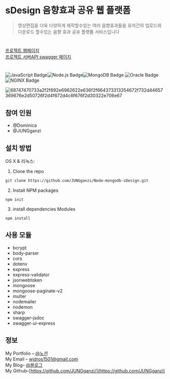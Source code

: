 # sDesign 음향효과 공유 웹 플랫폼 
> 영상편집을 더욱 다양하게 제작할수있는 여러 음향효과들을 유저간의 업로드와 다운로드 
할수있는 음향 효과 공유 플랫폼 서비스입니다  
#
[프로젝트 웹페이지](https://github.com/)  
[프로젝트 서버API swagger 페이지](https://jungganzi.xyz/api/docs/)
#
![JavaScript Badge](http://img.shields.io/badge/-JavaScript%20-F7DF1E?style=flat-square&logo=JavaScript&logoColor=white)![Node.js Badge](http://img.shields.io/badge/Node.js-339933?style=flat-square&logo=Node.js&logoColor=white)![MongoDB Badge](http://img.shields.io/badge/MongoDB-47A248?style=flat-square&logo=MongoDB&logoColor=white)
![Oracle Badge](http://img.shields.io/badge/Oracle-F80000?style=flat-square&logo=Oracle&logoColor=white)
![NGINX Badge](http://img.shields.io/badge/NGINX-269539?style=flat-square&logo=NGINX&logoColor=white)



![68747470733a2f2f692e6962622e636f2f664373313354672f732d44657369676e2d50726f2d4f672d4c6f676f2d30322e706e67](https://user-images.githubusercontent.com/63602609/111169667-824d2c00-85e6-11eb-94b3-af854211c391.png)
## 참여 인원
-   @Dominica
-  @JUNGganzi
## 설치 방법

OS X & 리눅스:
1. Clone the repo
```sh
git clone https://github.com/JUNGganzi/Node-mongodb-sDesign.git
```
2.  Install NPM packages 
```
npm init
```
3. install dependencies Modules
```
npm install
```

## 사용 모듈
- bcrypt
- body-parser
- cors
- dotenv
- express
- express-validator
- jsonwebtoken
- mongoose
- mongoose-paginate-v2
- multer
- nodemailer
- nodemon
- sharp
- swagger-jsdoc
- swagger-ui-express

## 정보

My Portfolio – [@노션](https://www.notion.so/Hello-I-m-Louis-6ec5e3f6bde04aa89dd19509654ef465)  
My Email – wjdros1501@gmail.com  
My Blog– [@블로그](https://ganzicoder.tistory.com/)  
My Github–[https://github.com/JUNGganzi/](https://github.com/JUNGganzi)
